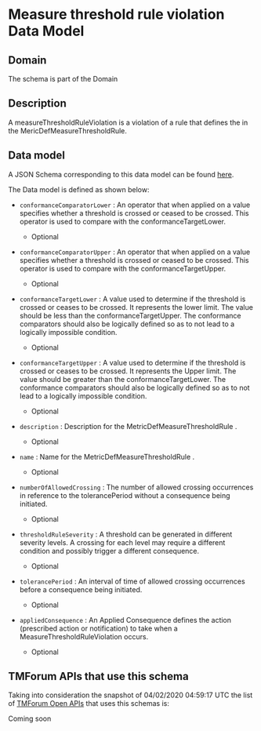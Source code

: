 # Measure threshold rule violation Data Model

## Domain

The  schema is part of the  Domain

## Description

A measureThresholdRuleViolation is a violation of a rule that defines the in the 
MericDefMeasureThresholdRule.

## Data model

A JSON Schema corresponding to this data model can be found
[here](https://github.com/tmforum-rand/schemas/blob/candidates/Service/MeasureThresholdRuleViolation.schema.json).

The Data model is defined as shown below:

- `conformanceComparatorLower` : An operator that when applied on a value specifies whether a 
threshold is crossed or ceased to be crossed. This operator is used to compare with the conformanceTargetLower.

  - Optional


- `conformanceComparatorUpper` : An operator that when applied on a value specifies whether a 
threshold is crossed or ceased to be crossed. This operator is used to compare with the conformanceTargetUpper.

  - Optional


- `conformanceTargetLower` : A value used to determine if the threshold is crossed or ceases 
to be crossed. It represents the lower limit. The value should be less than the conformanceTargetUpper. The conformance comparators should also be logically defined so as to not lead to a logically impossible condition.

  - Optional


- `conformanceTargetUpper` : A value used to determine if the threshold is crossed or ceases 
to be crossed. It represents the Upper limit. The value should be greater than the conformanceTargetLower. The conformance comparators should also be logically defined so as to not lead to a logically impossible condition.

  - Optional


- `description` : Description for the MetricDefMeasureThresholdRule .

  - Optional


- `name` : Name for the MetricDefMeasureThresholdRule .

  - Optional


- `numberOfAllowedCrossing` : The number of allowed crossing occurrences in reference to the 
tolerancePeriod without a consequence being initiated.

  - Optional


- `thresholdRuleSeverity` : A threshold can be generated in different severity levels. A 
crossing for each level may require a different condition and possibly trigger a different consequence.

  - Optional


- `tolerancePeriod` : An interval of time of allowed crossing occurrences before a 
consequence being initiated.

  - Optional


- `appliedConsequence` : An Applied Consequence defines the action (prescribed action or notification) to take when a MeasureThresholdRuleViolation occurs.

  - Optional






## TMForum APIs that use this schema

Taking into consideration the snapshot of 04/02/2020 04:59:17 UTC the list of [TMForum Open APIs](https://www.tmforum.org/open-apis/) that uses this schemas is:

Coming soon